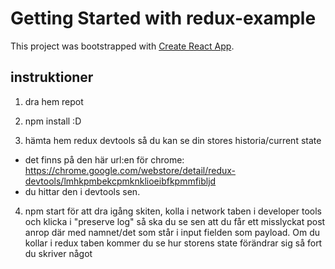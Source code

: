 # Getting Started with redux-example

This project was bootstrapped with [Create React App](https://github.com/facebook/create-react-app).

## instruktioner

1. dra hem repot

2. npm install :D 

3. hämta hem redux devtools så du kan se din stores historia/current state
- det finns på den här url:en för chrome: https://chrome.google.com/webstore/detail/redux-devtools/lmhkpmbekcpmknklioeibfkpmmfibljd
- du hittar den i devtools sen. 

4. npm start för att dra igång skiten, 
    kolla i network taben i developer tools och klicka i "preserve log" så ska du se sen att du får ett misslyckat post
    anrop där med namnet/det som står i input fielden som payload. 
    Om du kollar i redux taben kommer du se hur storens state 
    förändrar sig så fort du skriver något

